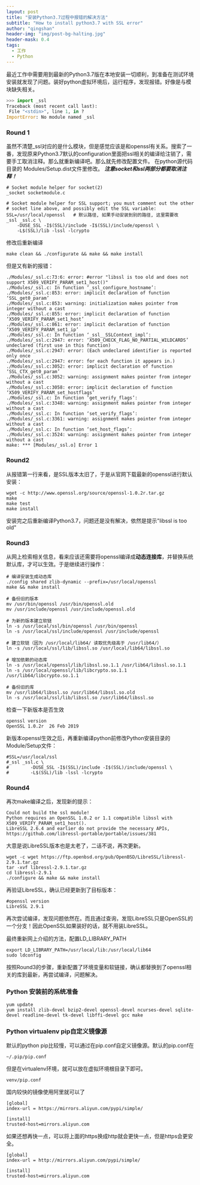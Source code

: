 ```yaml
---
layout: post
title: "安装Python3.7过程中报错的解决方法"
subtitle: "How to install python3.7 with SSL error"
author: "qingshan"
header-img: "img/post-bg-halting.jpg"
header-mask: 0.4
tags:
  - 工作
  - Python
---
```


最近工作中需要用到最新的Python3.7版在本地安装一切顺利，到准备在测试环境安装就发现了问题。装好python虚拟环境后，运行程序，发现报错。好像是与模块缺失相关。

```python
>>> import _ssl
Traceback (most recent call last):
 File "<stdin>", line 1, in ?
ImportError: No module named _ssl
```

### Round 1
虽然不清楚_ssl对应的是什么模块，但是感觉应该是和openssl有关系。搜索了一番，发现原来Python3.7默认的configuration里面把ssl相关的编译给注销了，需要手工取消注释。那么就重新编译吧。那么就先修改配置文件。
在python源代码目录的 Modules/Setup.dist文件里修改。 ***注意socket和ssl两部分都要取消注释！***
```shell
# Socket module helper for socket(2)
_socket socketmodule.c

# Socket module helper for SSL support; you must comment out the other
# socket line above, and possibly edit the SSL variable:
SSL=/usr/local/openssl   # 默认路径, 如果手动安装到别的路径, 这里需要改
_ssl _ssl.c \
    -DUSE_SSL -I$(SSL)/include -I$(SSL)/include/openssl \
    -L$(SSL)/lib -lssl -lcrypto
```

修改后重新编译
```shell
make clean && ./configurate && make && make install
```

但是又有新的报错：
```
./Modules/_ssl.c:73:6: error: #error "libssl is too old and does not support X509_VERIFY_PARAM_set1_host()"
./Modules/_ssl.c: In function ‘_ssl_configure_hostname’:
./Modules/_ssl.c:853: error: implicit declaration of function ‘SSL_get0_param’
./Modules/_ssl.c:853: warning: initialization makes pointer from integer without a cast
./Modules/_ssl.c:855: error: implicit declaration of function ‘X509_VERIFY_PARAM_set1_host’
./Modules/_ssl.c:861: error: implicit declaration of function ‘X509_VERIFY_PARAM_set1_ip’
./Modules/_ssl.c: In function ‘_ssl__SSLContext_impl’:
./Modules/_ssl.c:2947: error: ‘X509_CHECK_FLAG_NO_PARTIAL_WILDCARDS’ undeclared (first use in this function)
./Modules/_ssl.c:2947: error: (Each undeclared identifier is reported only once
./Modules/_ssl.c:2947: error: for each function it appears in.)
./Modules/_ssl.c:3052: error: implicit declaration of function ‘SSL_CTX_get0_param’
./Modules/_ssl.c:3052: warning: assignment makes pointer from integer without a cast
./Modules/_ssl.c:3058: error: implicit declaration of function ‘X509_VERIFY_PARAM_set_hostflags’
./Modules/_ssl.c: In function ‘get_verify_flags’:
./Modules/_ssl.c:3348: warning: assignment makes pointer from integer without a cast
./Modules/_ssl.c: In function ‘set_verify_flags’:
./Modules/_ssl.c:3361: warning: assignment makes pointer from integer without a cast
./Modules/_ssl.c: In function ‘set_host_flags’:
./Modules/_ssl.c:3524: warning: assignment makes pointer from integer without a cast
make: *** [Modules/_ssl.o] Error 1
```

### Round2
从报错第一行来看，是SSL版本太旧了，于是从官网下载最新的openssl进行默认安装：
```
wget -c http://www.openssl.org/source/openssl-1.0.2r.tar.gz
make
make test
make install
```

安装完之后重新编译Python3.7，问题还是没有解决，依然是提示"libssl is too old"

### Round3
从网上检索相关信息，看来应该还需要将openssl编译成**动态连接库**，并替换系统默认库，才可以生效。于是继续进行操作：
```shell
# 编译安装生成动态库
./config shared zlib-dynamic --prefix=/usr/local/openssl
make && make install

# 备份旧的版本
mv /usr/bin/openssl /usr/bin/openssl.old
mv /usr/include/openssl /usr/include/openssl.old

# 为新的版本建立软链
ln -s /usr/local/ssl/bin/openssl /usr/bin/openssl
ln -s /usr/local/ssl/include/openssl /usr/include/openssl

# 建立软链（因为 /usr/local/lib64/ 读取优先级高于 /usr/lib64/）
ln -s /usr/local/ssl/lib/libssl.so /usr/local/lib64/libssl.so

# 增加依赖的动态库
ln -s /usr/local/openssl/lib/libssl.so.1.1 /usr/lib64/libssl.so.1.1
ln -s /usr/local/openssl/lib/libcrypto.so.1.1 /usr/lib64/libcrypto.so.1.1

# 备份旧的库
mv /usr/lib64/libssl.so /usr/lib64/libssl.so.old
ln -s /usr/local/ssl/lib/libssl.so /usr/lib64/libssl.so
```

检查一下新版本是否生效
```shell
openssl version
OpenSSL 1.0.2r  26 Feb 2019
```

新版本openssl生效之后，再重新编译python前修改Python安装目录的Module/Setup文件：
```
#SSL=/usr/local/ssl
#_ssl _ssl.c \
#        -DUSE_SSL -I$(SSL)/include -I$(SSL)/include/openssl \
#        -L$(SSL)/lib -lssl -lcrypto
```

### Round4
再次make编译之后，发现新的提示：
```
Could not build the ssl module!
Python requires an OpenSSL 1.0.2 or 1.1 compatible libssl with X509_VERIFY_PARAM_set1_host().
LibreSSL 2.6.4 and earlier do not provide the necessary APIs, https://github.com/libressl-portable/portable/issues/381
```
大意是说LibreSSL版本也是太老了，二话不说，再次更新。
```shell
wget -c wget https://ftp.openbsd.org/pub/OpenBSD/LibreSSL/libressl-2.9.1.tar.gz
tar -xvf libressl-2.9.1.tar.gz
cd libressl-2.9.1
./configure && make && make install
```
再验证LibreSSL，确认已经更新到了目标版本：
```shell
#openssl version
LibreSSL 2.9.1
```

再次尝试编译，发现问题依然在。而且通过查询，发现LibreSSL只是OpenSSL的一个分支！因此OpenSSL如果装好的话，就不用装LibreSSL。

最终重新网上介绍的方法，配置LD_LIBRARY_PATH
```
export LD_LIBRARY_PATH=/usr/local/lib:/usr/local/lib64
sudo ldconfig
```
按照Round3的步骤，重新配置了环境变量和软链接，确认都替换到了openssl相关的库到最新，再尝试编译，问题解决。


### Python 安装前的系统准备
```shell
yum update
yum install zlib-devel bzip2-devel openssl-devel ncurses-devel sqlite-devel readline-devel tk-devel libffi-devel gcc make
```

### Python virtualenv pip自定义镜像源
默认的python pip比较慢，可以通过在pip.conf自定义镜像源。默认的pip.conf在
```shell
~/.pip/pip.conf
```

但是在virtualenv环境，就可以放在虚拟环境根目录下即可。
```
venv/pip.conf
```

国内较快的镜像使用阿里就可以了
```shell
[global]
index-url = https://mirrors.aliyun.com/pypi/simple/

[install]
trusted-host=mirrors.aliyun.com
```


如果还想再快一点，可以将上面的https换成http就会更快一点，但是https会更安全。
```shell
[global]
index-url = http://mirrors.aliyun.com/pypi/simple/

[install]
trusted-host=mirrors.aliyun.com
```



